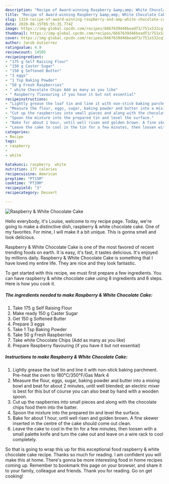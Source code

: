 ```yaml
---
description: "Recipe of Award-winning Raspberry &amp;amp; White Chocolate Cake"
title: "Recipe of Award-winning Raspberry &amp;amp; White Chocolate Cake"
slug: 1324-recipe-of-award-winning-raspberry-and-amp-white-chocolate-cake
date: 2020-08-15T05:55:35.774Z
image: https://img-global.cpcdn.com/recipes/6667639d46beadf3/751x532cq70/raspberry-white-chocolate-cake-recipe-main-photo.jpg
thumbnail: https://img-global.cpcdn.com/recipes/6667639d46beadf3/751x532cq70/raspberry-white-chocolate-cake-recipe-main-photo.jpg
cover: https://img-global.cpcdn.com/recipes/6667639d46beadf3/751x532cq70/raspberry-white-chocolate-cake-recipe-main-photo.jpg
author: Jacob Gutierrez
ratingvalue: 4.9
reviewcount: 14505
recipeingredient:
- "175 g Self Raising Flour"
- "150 g Caster Sugar"
- "150 g Softened Butter"
- "3 eggs"
- "1 Tsp Baking Powder"
- "50 g Fresh Raspberries"
- " white Chocolate Chips Add as many as you like"
- " Raspberry flavouring if you have it but not essential"
recipeinstructions:
- "Lightly grease the loaf tin and line it with non-stick baking parchment. Pre-heat the oven to 180°C/350°F/Gas Mark 4"
- "Measure the flour, eggs, sugar, baking powder and butter into a mixing bowl and beat for about 2 minutes, until well blended; an electric mixer is best for this but of course you can also beat by hand with a wooden spoon."
- "Cut up the raspberries into small pieces and along with the chocolate chips food them into the batter."
- "Spoon the mixture into the prepared tin and level the surface."
- "Bake for about 1 hour, until well risen and golden brown. A fine skewer inserted in the centre of the cake should come out clean."
- "Leave the cake to cool in the tin for a few minutes, then loosen with a small palette knife and turn the cake out and leave on a wire rack to cool completely."
categories:
- Recipe
tags:
- raspberry
- 
- white

katakunci: raspberry  white 
nutrition: 177 calories
recipecuisine: American
preptime: "PT15M"
cooktime: "PT39M"
recipeyield: "3"
recipecategory: Dessert

---
```



![Raspberry &amp; White Chocolate Cake](https://img-global.cpcdn.com/recipes/6667639d46beadf3/751x532cq70/raspberry-white-chocolate-cake-recipe-main-photo.jpg)

Hello everybody, it's Louise, welcome to my recipe page. Today, we're going to make a distinctive dish, raspberry &amp; white chocolate cake. One of my favorites. For mine, I will make it a bit unique. This is gonna smell and look delicious.

Raspberry &amp; White Chocolate Cake is one of the most favored of recent trending foods on earth. It is easy, it's fast, it tastes delicious. It's enjoyed by millions daily. Raspberry &amp; White Chocolate Cake is something that I have loved my entire life. They are nice and they look fantastic.




To get started with this recipe, we must first prepare a few ingredients. You can have raspberry &amp; white chocolate cake using 8 ingredients and 6 steps. Here is how you cook it.

<!--inarticleads1-->

##### The ingredients needed to make Raspberry &amp; White Chocolate Cake:

1. Take 175 g Self Raising Flour
1. Make ready 150 g Caster Sugar
1. Get 150 g Softened Butter
1. Prepare 3 eggs
1. Take 1 Tsp Baking Powder
1. Take 50 g Fresh Raspberries
1. Take  white Chocolate Chips (Add as many as you like)
1. Prepare  Raspberry flavouring (if you have it but not essential)




<!--inarticleads2-->

##### Instructions to make Raspberry &amp; White Chocolate Cake:

1. Lightly grease the loaf tin and line it with non-stick baking parchment. Pre-heat the oven to 180°C/350°F/Gas Mark 4
1. Measure the flour, eggs, sugar, baking powder and butter into a mixing bowl and beat for about 2 minutes, until well blended; an electric mixer is best for this but of course you can also beat by hand with a wooden spoon.
1. Cut up the raspberries into small pieces and along with the chocolate chips food them into the batter.
1. Spoon the mixture into the prepared tin and level the surface.
1. Bake for about 1 hour, until well risen and golden brown. A fine skewer inserted in the centre of the cake should come out clean.
1. Leave the cake to cool in the tin for a few minutes, then loosen with a small palette knife and turn the cake out and leave on a wire rack to cool completely.




So that is going to wrap this up for this exceptional food raspberry &amp; white chocolate cake recipe. Thanks so much for reading. I am confident you will make this at home. There's gonna be more interesting food in home recipes coming up. Remember to bookmark this page on your browser, and share it to your family, colleague and friends. Thank you for reading. Go on get cooking!

